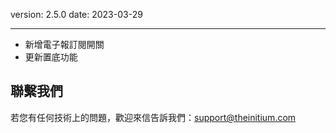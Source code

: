version: 2.5.0
date: 2023-03-29

---

- 新增電子報訂閱開關
- 更新置底功能

## 聯繫我們

若您有任何技術上的問題，歡迎來信告訴我們：[support@theinitium.com](mailto:support@theinitium.com)